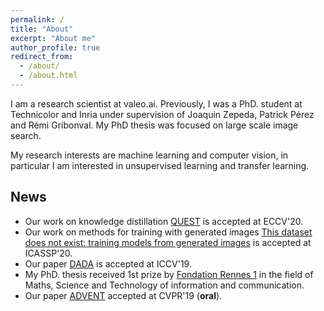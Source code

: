 ```yaml
---
permalink: /
title: "About"
excerpt: "About me"
author_profile: true
redirect_from:
  - /about/
  - /about.html
---
```


I am a research scientist at valeo.ai. Previously, I was a PhD. student at Technicolor and Inria under supervision of Joaquin Zepeda, Patrick Pérez and Rémi Gribonval. My PhD thesis was focused on large scale image search.

My research interests are machine learning and computer vision, in particular I am interested in unsupervised learning and transfer learning.

## News
* Our work on knowledge distillation [QUEST](https://arxiv.org/abs/1912.01540) is accepted at ECCV'20.
* Our work on methods for training with generated images [This dataset does not exist: training models from generated images](https://arxiv.org/abs/1911.02888) is accepted at ICASSP'20.
* Our paper [DADA](https://arxiv.org/abs/1904.01886) is accepted at ICCV'19.
* My PhD. thesis received 1st prize by [Fondation Rennes 1](https://fondation.univ-rennes1.fr/actualite/remise-des-prix-de-th%C3%A8se-fondation-rennes-1-%C3%A9dition-2018) in the field of Maths, Science and Technology of information and communication.
* Our paper [ADVENT](https://arxiv.org/abs/1811.12833) accepted at CVPR'19 (**oral**).
